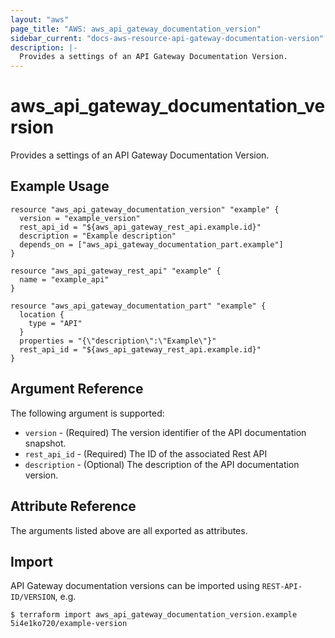 ```yaml
---
layout: "aws"
page_title: "AWS: aws_api_gateway_documentation_version"
sidebar_current: "docs-aws-resource-api-gateway-documentation-version"
description: |-
  Provides a settings of an API Gateway Documentation Version.
---
```


# aws_api_gateway_documentation_version

Provides a settings of an API Gateway Documentation Version.

## Example Usage

```hcl
resource "aws_api_gateway_documentation_version" "example" {
  version = "example_version"
  rest_api_id = "${aws_api_gateway_rest_api.example.id}"
  description = "Example description"
  depends_on = ["aws_api_gateway_documentation_part.example"]
}

resource "aws_api_gateway_rest_api" "example" {
  name = "example_api"
}

resource "aws_api_gateway_documentation_part" "example" {
  location {
    type = "API"
  }
  properties = "{\"description\":\"Example\"}"
  rest_api_id = "${aws_api_gateway_rest_api.example.id}"
}
```

## Argument Reference

The following argument is supported:

* `version` - (Required) The version identifier of the API documentation snapshot.
* `rest_api_id` - (Required) The ID of the associated Rest API
* `description` - (Optional) The description of the API documentation version.

## Attribute Reference

The arguments listed above are all exported as attributes.

## Import

API Gateway documentation versions can be imported using `REST-API-ID/VERSION`, e.g.

```
$ terraform import aws_api_gateway_documentation_version.example 5i4e1ko720/example-version
```